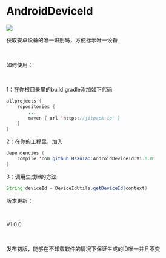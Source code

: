 # AndroidDeviceId
[![](https://jitpack.io/v/HsXuTao/AndroidDeviceId.svg)](https://jitpack.io/#HsXuTao/AndroidDeviceId)

获取安卓设备的唯一识别码，方便标示唯一设备

</br>

如何使用：

</br>


1：在你根目录里的build.gradle添加如下代码
```java
allprojects {
    repositories {
        ...
        maven { url 'https://jitpack.io' }
    }
}
```


2：在你的工程里，加入
```java
dependencies {
    compile 'com.github.HsXuTao:AndroidDeviceId:V1.0.0'
}
```

3：调用生成Id的方法

````java
String deviceId = DeviceIdUtils.getDeviceId(context)
````


版本更新：

</br>

V1.0.0

</br>

发布初版，能够在不卸载软件的情况下保证生成的ID唯一并且不变

